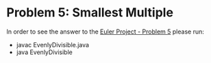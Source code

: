 Problem 5: Smallest Multiple
===============================

In order to see the answer to the
[Euler Project - Problem 5](https://projecteuler.net/problem=5)
please run:

* javac EvenlyDivisible.java 
* java EvenlyDivisible
